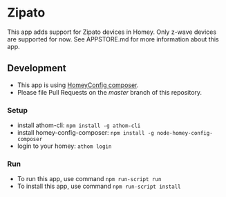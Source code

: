 # Zipato
This app adds support for Zipato devices in Homey. Only z-wave devices are supported for now.
See APPSTORE.md for more information about this app.

## Development
- This app is using [HomeyConfig composer](https://www.npmjs.com/package/node-homey-config-composer).   
- Please file Pull Requests on the *master* branch of this repository.

### Setup
- install athom-cli: `npm install -g athom-cli`
- install homey-config-composer: `npm install -g node-homey-config-composer`
- login to your homey: `athom login`

### Run
- To run this app, use command `npm run-script run`
- To install this app, use command `npm run-script install`